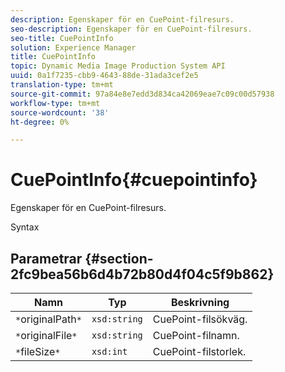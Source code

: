 ```yaml
---
description: Egenskaper för en CuePoint-filresurs.
seo-description: Egenskaper för en CuePoint-filresurs.
seo-title: CuePointInfo
solution: Experience Manager
title: CuePointInfo
topic: Dynamic Media Image Production System API
uuid: 0a1f7235-cbb9-4643-88de-31ada3cef2e5
translation-type: tm+mt
source-git-commit: 97a84e8e7edd3d834ca42069eae7c09c00d57938
workflow-type: tm+mt
source-wordcount: '38'
ht-degree: 0%

---
```



# CuePointInfo{#cuepointinfo}

Egenskaper för en CuePoint-filresurs.

Syntax

## Parametrar {#section-2fc9bea56b6d4b72b80d4f04c5f9b862}

| Namn | Typ | Beskrivning |
|---|---|---|
| `*`originalPath`*` | `xsd:string` | CuePoint-filsökväg. |
| `*`originalFile`*` | `xsd:string` | CuePoint-filnamn. |
| `*`fileSize`*` | `xsd:int` | CuePoint-filstorlek. |

